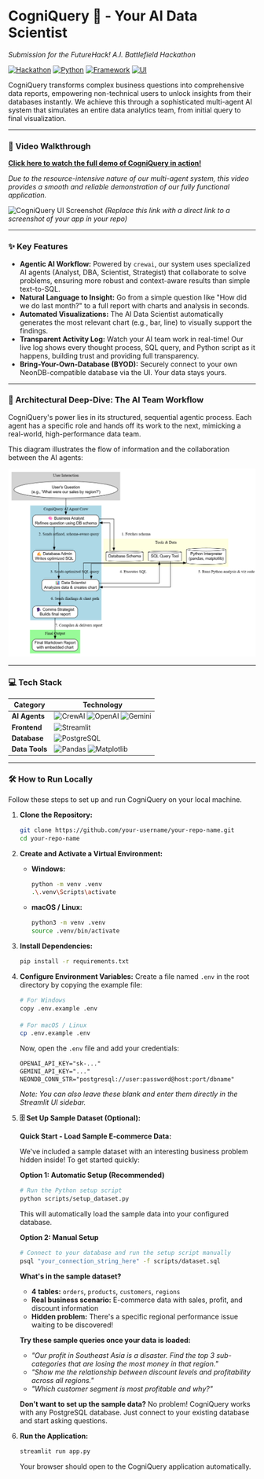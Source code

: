 
# CogniQuery 🤖 - Your AI Data Scientist

*Submission for the FutureHack! A.I. Battlefield Hackathon*

[![Hackathon](https://img.shields.io/badge/FutureHack!-A.I.Battlefield-blueviolet)](https://www.futurehack.dev/)
[![Python](https://img.shields.io/badge/Python-3.9%2B-blue)](https://www.python.org/)
[![Framework](https://img.shields.io/badge/Framework-crewai-orange)](https://www.crewai.com/)
[![UI](https://img.shields.io/badge/UI-Streamlit-red)](https://streamlit.io/)

CogniQuery transforms complex business questions into comprehensive data reports, empowering non-technical users to unlock insights from their databases instantly. We achieve this through a sophisticated multi-agent AI system that simulates an entire data analytics team, from initial query to final visualization.

---

### 🎥 **Video Walkthrough**

**[Click here to watch the full demo of CogniQuery in action!](https://your-video-link-here.com)**

*Due to the resource-intensive nature of our multi-agent system, this video provides a smooth and reliable demonstration of our fully functional application.*

![CogniQuery UI Screenshot](https://raw.githubusercontent.com/wbryanteoh/futurehack-sql/main/screenshot.png)
*(Replace this link with a direct link to a screenshot of your app in your repo)*

---

### ✨ Key Features

-   **Agentic AI Workflow:** Powered by `crewai`, our system uses specialized AI agents (Analyst, DBA, Scientist, Strategist) that collaborate to solve problems, ensuring more robust and context-aware results than simple text-to-SQL.
-   **Natural Language to Insight:** Go from a simple question like "How did we do last month?" to a full report with charts and analysis in seconds.
-   **Automated Visualizations:** The AI Data Scientist automatically generates the most relevant chart (e.g., bar, line) to visually support the findings.
-   **Transparent Activity Log:** Watch your AI team work in real-time! Our live log shows every thought process, SQL query, and Python script as it happens, building trust and providing full transparency.
-   **Bring-Your-Own-Database (BYOD):** Securely connect to your own NeonDB-compatible database via the UI. Your data stays yours.

---

### 🧠 Architectural Deep-Dive: The AI Team Workflow

CogniQuery's power lies in its structured, sequential agentic process. Each agent has a specific role and hands off its work to the next, mimicking a real-world, high-performance data team.

This diagram illustrates the flow of information and the collaboration between the AI agents:

![AI Team Workflow Diagram](https://raw.githubusercontent.com/BryanTheLai/futurehack-sql/main/images/graphviz.png)

---

### 💻 Tech Stack

| Category      | Technology                                                                                                                                                                                          |
|---------------|-----------------------------------------------------------------------------------------------------------------------------------------------------------------------------------------------------|
| **AI Agents**   | ![CrewAI](https://img.shields.io/badge/crewAI-Framework-orange) ![OpenAI](https://img.shields.io/badge/OpenAI-GPT--4-42b38f) ![Gemini](https://img.shields.io/badge/Google-Gemini_Pro-4285F4)    |
| **Frontend**  | ![Streamlit](https://img.shields.io/badge/Streamlit-UI-ff4b4b)                                                                                                                                      |
| **Database**  | ![PostgreSQL](https://img.shields.io/badge/PostgreSQL-NeonDB-336791)                                                                                                                                |
| **Data Tools**| ![Pandas](https://img.shields.io/badge/Pandas-Library-150458) ![Matplotlib](https://img.shields.io/badge/Matplotlib-Library-8a2be2)                                                                     |

---

### 🛠️ How to Run Locally

Follow these steps to set up and run CogniQuery on your local machine.

1.  **Clone the Repository:**
    ```bash
    git clone https://github.com/your-username/your-repo-name.git
    cd your-repo-name
    ```

2.  **Create and Activate a Virtual Environment:**
    *   **Windows:**
        ```bash
        python -m venv .venv
        .\.venv\Scripts\activate
        ```
    *   **macOS / Linux:**
        ```bash
        python3 -m venv .venv
        source .venv/bin/activate
        ```

3.  **Install Dependencies:**
    ```bash
    pip install -r requirements.txt
    ```

4.  **Configure Environment Variables:**
    Create a file named `.env` in the root directory by copying the example file:
    ```bash
    # For Windows
    copy .env.example .env

    # For macOS / Linux
    cp .env.example .env
    ```
    Now, open the `.env` file and add your credentials:
    ```env
    OPENAI_API_KEY="sk-..."
    GEMINI_API_KEY="..."
    NEONDB_CONN_STR="postgresql://user:password@host:port/dbname"
    ```
    *Note: You can also leave these blank and enter them directly in the Streamlit UI sidebar.*

5.  **🗄️ Set Up Sample Dataset (Optional):**
    
    **Quick Start - Load Sample E-commerce Data:**
    
    We've included a sample dataset with an interesting business problem hidden inside! To get started quickly:
    
    **Option 1: Automatic Setup (Recommended)**
    ```bash
    # Run the Python setup script
    python scripts/setup_dataset.py
    ```
    This will automatically load the sample data into your configured database.
    
    **Option 2: Manual Setup**
    ```bash
    # Connect to your database and run the setup script manually
    psql "your_connection_string_here" -f scripts/dataset.sql
    ```
    
    **What's in the sample dataset?**
    - **4 tables:** `orders`, `products`, `customers`, `regions`
    - **Real business scenario:** E-commerce data with sales, profit, and discount information
    - **Hidden problem:** There's a specific regional performance issue waiting to be discovered!
    
    **Try these sample queries once your data is loaded:**
    - *"Our profit in Southeast Asia is a disaster. Find the top 3 sub-categories that are losing the most money in that region."*
    - *"Show me the relationship between discount levels and profitability across all regions."*
    - *"Which customer segment is most profitable and why?"*
    
    **Don't want to set up the sample data?** No problem! CogniQuery works with any PostgreSQL database. Just connect to your existing database and start asking questions.

6.  **Run the Application:**
    ```bash
    streamlit run app.py
    ```
    Your browser should open to the CogniQuery application automatically.

```
